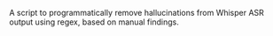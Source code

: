 A script to programmatically remove hallucinations from Whisper ASR output using regex, based on manual findings.